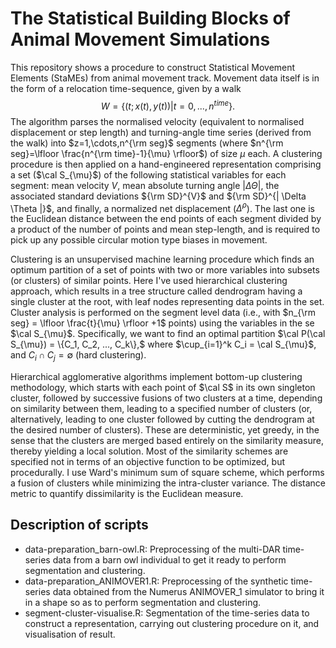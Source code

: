 # The Statistical Building Blocks of Animal Movement Simulations


This repository shows a procedure to construct Statistical Movement Elements (StaMEs) from animal movement track. Movement data itself is in the form of a relocation time-sequence, given by a walk $${W} = \{(t;x(t),y(t))|t=0,...,n^{time} \}.$$ The algorithm parses the normalised velocity (equivalent to normalised displacement or step length) and turning-angle time series (derived from the walk) into $z=1,\cdots,n^{\rm seg}$ segments (where $n^{\rm seg}=\lfloor \frac{n^{\rm time}-1}{\mu} \rfloor$) of size $\mu$ each. A clustering procedure is then applied on a hand-engineered representation comprising a set ($\cal S_{\mu}$) of the following statistical variables for each segment: mean velocity $V$, mean absolute turning angle $| \Delta \Theta |$, the associated standard deviations ${\rm SD}^{V}$ and ${\rm SD}^{| \Delta \Theta |}$, and finally, a normalized net displacement ($\Delta^{\rho}$). The last one is the Euclidean distance between the end points of each segment divided by a product of the number of points and mean step-length, and is required to pick up any possible circular motion type biases in movement.

Clustering is an unsupervised machine learning procedure which finds an optimum partition of a set of points with two or more variables into subsets (or clusters) of similar points. Here I've used hierarchical clustering approach, which results in a tree structure called dendrogram having a single cluster at the root, with leaf nodes representing data points in the set. Cluster analysis is performed on the segment level data (i.e., with $n_{\rm seg} = \lfloor \frac{t}{\mu} \rfloor +1$ points) using the variables in the se $\cal S_{\mu}$. Specifically, we want to find an optimal partition $\cal P(\cal S_{\mu}) = \{C_1, C_2, ..., C_k\},$ where $\cup_{i=1}^k C_i = \cal S_{\mu}$, and $C_i \cap C_j = \emptyset$ (hard clustering).

Hierarchical agglomerative algorithms implement bottom-up clustering methodology, which starts with each point of $\cal S$ in its own singleton cluster, followed by successive fusions of two clusters at a time, depending on similarity between them, leading to a specified number of clusters (or, alternatively, leading to one cluster followed by cutting the dendrogram at the desired number of clusters). These are deterministic, yet greedy, in the sense that the clusters are merged based entirely on the similarity measure, thereby yielding a local solution. Most of the similarity schemes are specified not in terms of an objective function to be optimized, but procedurally. I use Ward's minimum sum of square scheme, which performs a fusion of clusters while minimizing the intra-cluster variance. The distance metric to quantify dissimilarity is the Euclidean measure.

## Description of scripts

* data-preparation_barn-owl.R: Preprocessing of the multi-DAR time-series data from a barn owl individual to get it ready to perform segmentation and clustering.
* data-preparation_ANIMOVER1.R: Preprocessing of the synthetic time-series data obtained from the Numerus ANIMOVER_1 simulator to bring it in a shape so as to perform segmentation and clustering.
* segment-cluster-visualise.R: Segmentation of the time-series data to construct a representation, carrying out clustering procedure on it, and visualisation of result.
